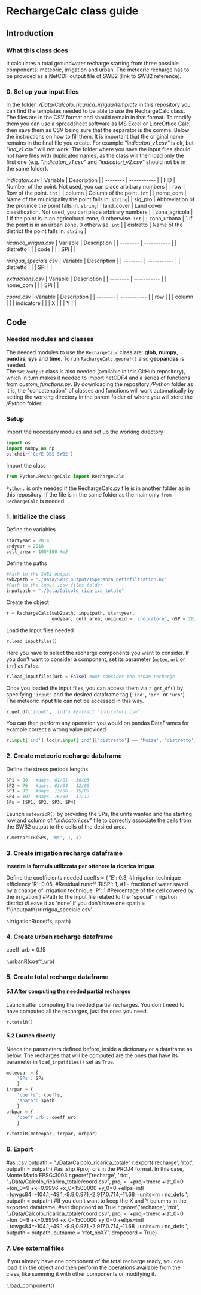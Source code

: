 # RechargeCalc class guide

## Introduction

### What this class does
It calculates a total groundwater recharge starting from three possible components: meteoric, irrigation and urban.
The meteoric recharge has to be provided as a NetCDF output file of SWB2 [link to SWB2 reference].

### 0. Set up your input files

In the folder *./Data/Calcolo_ricarica_irrigua/template* in this repository you can find the templates needed to be able to use the RechargeCalc class. The files are in the CSV format and should remain in that format. To modify them you can use a spreadsheet software as MS Excel or LibreOffice Calc, then save them as CSV being sure that the separator is the comma. Below the instructions on how to fill them. It is important that the original name remains in the final file you create. For example *"indicatori_v1.csv"* is ok, but *"ind_v1.csv"* will not work. The folder where you save the input files should not have files with duplicated names, as the class will then load only the first one (e.g. *"indicatori_v1.csv"* and *"indicatori_v2.csv"* should not be in the same folder).

*indicatori.csv*
| Variable | Description |
| -------- | ----------- |
| FID      | Number of the point. Not used, you can place arbitrary numbers |
| row      | Row of the point. `int` |
| column   | Column of the point. `int` |
| nome_com | Name of the municipality the point falls in. `string`|
| sig_pro  | Abbreviation of the province the point falls in. `string`|
| land_cover | Land cover classification. Not used, you can place arbitrary numbers |
| zona_agricola | 1 if the point is in an agricoltural zone, 0 otherwise. `int` |
| zona_urbana | 1 if the point is in an urban zone, 0 otherwise. `int` |
| distretto | Name of the district the point falls in. `string` |

*ricarica_irrigua.csv*
| Variable | Description |
| -------- | ----------- |
| distretto |  |
| code |  |
| SPi |  |

*rirrigua_speciale.csv*
| Variable | Description |
| -------- | ----------- |
| distretto |  |
| SPi |  |

*extractions.csv*
| Variable | Description |
| -------- | ----------- |
| nome_com |  |
| SPi |  |

*coord.csv*
| Variable | Description |
| -------- | ----------- |
| row |  |
| column |  |
| indicatore |  |
| X |  |
| Y |  |

## Code

### Needed modules and classes

The needed modules to use the `RechargeCalc` class are: **glob**, **numpy**, **pandas**, **sys** and **time**. To run `RechargeCalc.georef()` also **geopandas** is needed.\
The `SWB2output` class is also needed (available in this GitHub repository), which in turn makes it needed to import netCDF4 and a series of functions from *custom_functions.py*. By downloading the repository */Python* folder as it is, the "concatenation" of classes and functions will work automatically by setting the working directory in the parent folder of where you will store the */Python* folder.

### Setup

Import the necessary modules and set up the working directory
```python
import os
import numpy as np
os.chdir('C:/E-OBS-SWB2')
```

Import the class
```python
from Python.RechargeCalc import RechargeCalc
```
`Python.` is only needed if the RechargeCalc.py file is in another folder as in this repository. If the file is in the same folder as the main only `from RechargeCalc` is needed.

### 1. Initialize the class

Define the variables
```python
startyear = 2014
endyear = 2018
cell_area = 100*100 #m2
```

Define the paths
```python
#Path to the SWB2 output
swb2path = "./Data/SWB2_output/1Speranza_netinfiltration.nc"
#Path to the input .csv files folder
inputpath = "./Data/Calcolo_ricarica_totale"
```

Create the object
```python
r = RechargeCalc(swb2path, inputpath, startyear,
                 endyear, cell_area, uniqueid = 'indicatore', nSP = 20)
```

Load the input files needed
```python
r.load_inputfiles()
```

Here you have to select the recharge components you want to consider. If you don't want to consider a component, set its parameter (`meteo`, `urb` or `irr`) as `False`.
```python
r.load_inputfiles(urb = False) #Not consider the urban recharge
```

Once you loaded the input files, you can access them via `r.get_df()` by specifying `'input'` and the desired dataframe tag (`'ind'`, `'irr'` or `'urb'`). The meteoric input file can not be accessed in this way.
```python
r.get_df('input', 'ind') #Extract "indicatori.csv"
```

You can then perform any operation you would on pandas DataFrames for example correct a wrong value provided
```python
r.input['ind'].loc[r.input['ind']['distretto'] == 'Muzza', 'distretto'] = 'MUZZA'
```

### 2. Create meteoric recharge dataframe

Define the stress periods lengths
```python
SP1 = 90   #days, 01/01 - 30/03
SP2 = 76   #days, 01/04 - 12/06
SP3 = 92   #days, 13/06 - 15/09
SP4 = 107  #days, 16/09 - 31/12
SPs = [SP1, SP2, SP3, SP4]
```

Launch `meteoricR()` by providing the SPs, the units wanted and the starting row and column of *"indicatori.csv"* file to correctly associate the cells from the SWB2 output to the cells of the desired area.
```python
r.meteoricR(SPs, 'ms', 1, 4)
```

### 3. Create irrigation recharge dataframe

**inserire la formula utilizzata per ottenere la ricarica irrigua**

Define the coefficients needed
coeffs = {
    'E': 0.3,  #Irrigation technique efficiency
    'R': 0.05, #Residual runoff
    'RISP': 1, #1 - fraction of water saved by a change of irrigation technique
    'P': 1     #Percentage of the cell covered by the irrigation
    }
#Path to the input file related to the "special" irrigation district
#Leave it as 'none' if you don't have one
spath = f'{inputpath}/rirrigua_speciale.csv'

r.irrigationR(coeffs, spath)

### 4. Create urban recharge dataframe

coeff_urb = 0.15

r.urbanR(coeff_urb)

### 5. Create total recharge dataframe

#### 5.1 After computing the needed partial recharges
Launch after computing the needed partial recharges. You don't need to have computed all the recharges, just the ones you need.
```python
r.totalR()
```

#### 5.2 Launch directly
Needs the parameters defined before, inside a dictionary or a dataframe as below. The recharges that will be computed are the ones that have its parameter in `load_inputfiles()` set as `True`.
```python
meteopar = {
    'SPs': SPs
    }
irrpar = {
    'coeffs': coeffs,
    'spath': spath
    }
urbpar = {
    'coeff_urb': coeff_urb
    }

r.totalR(meteopar, irrpar, urbpar)
```

### 6. Export

#as .csv
outpath = "./Data/Calcolo_ricarica_totale"
r.export('recharge', 'rtot', outpath = outpath)
#as .shp
#proj: crs in the PROJ4 format. In this case, Monte Mario EPSG:3003
r.georef('recharge', 'rtot', "./Data/Calcolo_ricarica_totale/coord.csv",
         proj = '+proj=tmerc +lat_0=0 +lon_0=9 +k=0.9996 +x_0=1500000 +y_0=0 +ellps=intl +towgs84=-104.1,-49.1,-9.9,0.971,-2.917,0.714,-11.68 +units=m +no_defs ',
         outpath = outpath)
#If you don't want to keep the X and Y columns in the exported dataframe,
#set dropcoord as True
r.georef('recharge', 'rtot', "./Data/Calcolo_ricarica_totale/coord.csv",
         proj = '+proj=tmerc +lat_0=0 +lon_0=9 +k=0.9996 +x_0=1500000 +y_0=0 +ellps=intl +towgs84=-104.1,-49.1,-9.9,0.971,-2.917,0.714,-11.68 +units=m +no_defs ',
         outpath = outpath, outname = 'rtot_noXY', dropcoord = True)


### 7. Use external files

If you already have one component of the total recharge ready, you can load it in the object and then perform the operations available from the class, like summing it with other components or modifying it.

r.load_component()